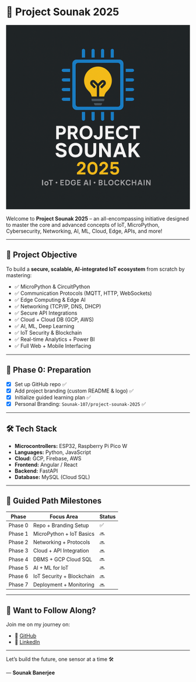 
# 🚀 Project Sounak 2025

![Logo](logo.png)

Welcome to **Project Sounak 2025** – an all-encompassing initiative designed to master the core and advanced concepts of IoT, MicroPython, Cybersecurity, Networking, AI, ML, Cloud, Edge, APIs, and more!

---

## 🌟 Project Objective

To build a **secure, scalable, AI-integrated IoT ecosystem** from scratch by mastering:

- ✅ MicroPython & CircuitPython
- ✅ Communication Protocols (MQTT, HTTP, WebSockets)
- ✅ Edge Computing & Edge AI
- ✅ Networking (TCP/IP, DNS, DHCP)
- ✅ Secure API Integrations
- ✅ Cloud + Cloud DB (GCP, AWS)
- ✅ AI, ML, Deep Learning
- ✅ IoT Security & Blockchain
- ✅ Real-time Analytics + Power BI
- ✅ Full Web + Mobile Interfacing

---

## 🧠 Phase 0: Preparation

- [x] Set up GitHub repo ✅
- [x] Add project branding (custom README & logo) ✅
- [x] Initialize guided learning plan ✅
- [x] Personal Branding: `Sounak-107/project-sounak-2025` ✅

---

## 🛠️ Tech Stack

- **Microcontrollers:** ESP32, Raspberry Pi Pico W
- **Languages:** Python, JavaScript
- **Cloud:** GCP, Firebase, AWS
- **Frontend:** Angular / React
- **Backend:** FastAPI
- **Database:** MySQL (Cloud SQL)

---

## 🔰 Guided Path Milestones

| Phase | Focus Area | Status |
|-------|-------------|--------|
| Phase 0 | Repo + Branding Setup | ✅ |
| Phase 1 | MicroPython + IoT Basics | 🔜 |
| Phase 2 | Networking + Protocols | 🔜 |
| Phase 3 | Cloud + API Integration | 🔜 |
| Phase 4 | DBMS + GCP Cloud SQL | 🔜 |
| Phase 5 | AI + ML for IoT | 🔜 |
| Phase 6 | IoT Security + Blockchain | 🔜 |
| Phase 7 | Deployment + Monitoring | 🔜 |

---

## 🧩 Want to Follow Along?

Join me on my journey on:
- 🔗 [GitHub](https://github.com/Sounak-107/project-sounak-2025)
- 🔗 [LinkedIn](https://www.linkedin.com/in/sounak-banerjee-innovation?utm_source=share&utm_campaign=share_via&utm_content=profile&utm_medium=android_app)

---

Let’s build the future, one sensor at a time 🛠️

— **Sounak Banerjee**
